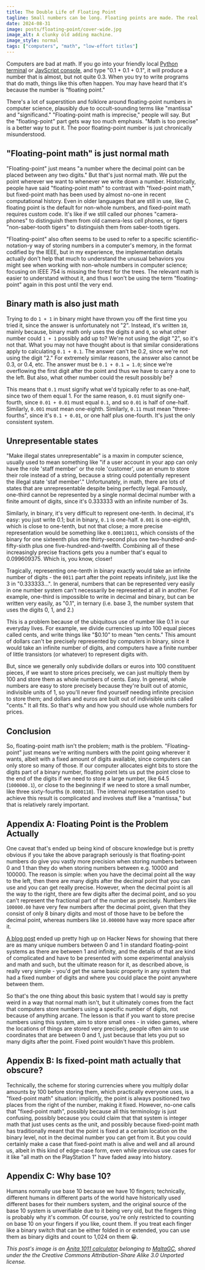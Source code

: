 ```yaml
---
title: The Double Life of Floating Point
tagline: Small numbers can be long. Floating points are made. The real reason you should use whole numbers for prices. The appendixes are the interesting points.
date: 2024-08-31
image: posts/floating-point/cover-wide.jpg
image_alt: A clunky old adding machine.
image_style: normal
tags: ["computers", "math", "low-effort titles"]
---
```


Computers are bad at math. If you go into your friendly local [Python terminal](https://www.pythonmorsels.com/repl/) or [JavScript console](https://jsconsole.com/), and type "0.1 + 0.1 + 0.1", it will produce a number that is almost, but not quite 0.3. When you try to write programs that do math, things like this often happen. You may have heard that it's because the number is "floating point."

There's a lot of superstition and folklore around floating-point numbers in computer science, plausibly due to occult-sounding terms like "mantissa" and "significand." "Floating-point math is imprecise," people will say. But the "floating-point" part gets way too much emphasis. "Math is too precise" is a better way to put it. The poor floating-point number is just chronically misunderstood.

<!-- more -->

## "Floating-point math" is just normal math

"Floating-point" just means "a number where the decimal point can be placed between any two digits." But that's just normal math. We put the point wherever we want to whenever we write down a number. Historically, people have said "floating-point math" to contrast with "fixed-point math," but fixed-point math has been used by almost no-one in recent computational history. Even in older languages that are still in use, like C, floating point is the default for non-whole numbers, and fixed-point math requires custom code. It's like if we still called our phones "camera-phones" to distinguish them from old camera-less cell phones, or tigers "non-saber-tooth tigers" to distinguish them from saber-tooth tigers.

"Floating-point" also often seems to be used to refer to a specific scientific-notation-y way of storing numbers in a computer's memory, in the format codified by the IEEE, but in my experience, the implementation details actually don't help that much to understand the unusual behaviors you might see when working with non-whole numbers in computer science; focusing on IEEE 754 is missing the forest for the trees. The relevant math is easier to understand without it, and thus I won't be using the term "floating-point" again in this post until the very end.

## Binary math is also just math

Trying to do `1 + 1` in binary might have thrown you off the first time you tried it, since the answer is unfortunately not "2". Instead, it's written `10`, mainly because, binary math only uses the digits `0` and `0`, so what other number could `1 + 1` possibly add up to? We're not using the digit "2", so it's not that. What you may not have thought about is that similar considerations apply to calculating `0.1 + 0.1`. The answer can't be 0.2, since we're not using the digit "2." For extremely similar reasons, the answer also cannot be 0.3, or 0.4, etc. The answer must be `0.1 + 0.1 = 1.0`; since we're overflowing the first digit after the point and thus we have to carry a one to the left. But also, what other number could the result possibly be?

This means that `0.1` must signify what we'd typically refer to as one-half, since two of them equal 1. For the same reason, `0.01` must signify one-fourth, since `0.01 + 0.01` must equal `0.1`, and so `0.01` is half of one-half. Similarly, `0.001` must mean one-eighth. Similarly, `0.11` must mean "three-fourths", since it's `0.1 + 0.01`, or one half plus one-fourth. It's just the only consistent system.

## Unrepresentable states

"Make illegal states unrepresentable" is a maxim in computer science, usually used to mean something like "if a user account in your app can only have the role 'staff member' or the role 'customer', use an enum to store their role instead of a string, because a string could potentially represent the illegal state 'staf member'." Unfortunately, in math, there are lots of states that are unrepresentable despite being perfectly legal. Famously, one-third cannot be represented by a single normal decimal number with a finite amount of digits, since it's 0.333333 with an infinite number of 3s.

Similarly, in binary, it's very difficult to represent one-tenth. In decimal, it's easy: you just write 0.1; but in binary, `0.1` is one-half. `0.001` is one-eighth, which is close to one-tenth, but not that close; a more precise representation would be something like `0.000110011`, which consists of the binary for one sixteenth plus one thirty-second plus one two-hundred-and-fifty-sixth plus one five-hundred-and-twelfth. Combining all of these increasingly precise fractions gets you a number that's equal to 0.099609375. Which is, you know, closer!

Tragically, representing one-tenth in binary exactly would take an infinite number of digits - the `0011` part after the point repeats infinitely, just like the 3 in "0.333333...". In general, numbers that can be represented very easily in one number system can't necessarily be represented at all in another. For example, one-third is impossible to write in decimal and binary, but can be written very easily, as "0.1", in ternary (i.e. base 3, the number system that uses the digits 0, 1, and 2.)

This is a problem because of the ubiquitous use of number like 0.1 in our everyday lives. For example, we divide currencies up into 100 equal pieces called cents, and write things like "$0.10" to mean "ten cents." This amount of dollars can't be precisely represented by computers in binary, since it would take an infinite number of digits, and computers have a finite number of little transistors (or whatever) to represent digits with.

But, since we generally only subdivide dollars or euros into 100 constituent pieces, if we want to store prices precisely, we can just multiply them by 100 and store them as whole numbers of cents. Easy. In general, whole numbers are easy to store precisely because they're built out of atomic, indivisible units of 1, so you'll never find yourself needing infinite precision to store them; and dollars and euros are built out of indivisible units called "cents." It all fits. So that's why and how you should use whole numbers for prices.

## Conclusion

So, floating-point math isn't the problem; math is the problem. "Floating-point" just means we're writing numbers with the point going wherever it wants, albeit with a fixed amount of digits available, since computers can only store so many of those. If our computer allocates eight bits to store the digits part of a binary number, floating point lets us put the point close to the end of the digits if we need to store a large number, like 64.5 (`1000000.1`), or close to the beginning if we need to store a small number, like three sixty-fourths (`0.0000110`). The internal representation used to achieve this result is complicated and involves stuff like a "mantissa," but that is relatively rarely important.

## Appendix A: Floating Point is the Problem Actually

One caveat that's ended up being kind of obscure knowledge but is pretty obvious if you take the above paragraph seriously is that floating-point numbers do give you vastly more precision when storing numbers between 0 and 1 than they do when storing numbers between e.g. 10000 and 100000. The reason is simple: when you have the decimal point all the way to the left, then there are many digits after the decimal point that you can use and you can get really precise. However, when the decimal point is all the way to the right, there are few digits after the decimal point, and so you can't represent the fractional part of the number as precisely. Numbers like `100000.00` have very few numbers after the decimal point, given that they consist of only 8 binary digits and most of those have to be before the decimal point, whereas numbers like `10.000000` have way more space after it.

[A blog post](https://chadnauseam.com/coding/random/floating-points-between-zero-and-one) ended up pretty high up on Hacker News for showing that there are as many unique numbers between 0 and 1 in standard floating-point systems as there are between 1 and infinity, and the details of that are kind of complicated and have to be presented with some experimental analysis and math and such, but the ultimate reason for it, as described above, is really very simple - you'd get the same basic property in any system that had a fixed number of digits and where you could place the point anywhere between them.

So that's the one thing about this basic system that I would say is pretty weird in a way that normal math isn't, but it ultimately comes from the fact that computers store numbers using a specific number of digits, not because of anything arcane. The lesson is that if you want to store precise numbers using this system, aim to store small ones - in video games, where the locations of things are stored very precisely, people often aim to use coordinates that are between 0 and 1, just because that lets you put so many digits after the point. Fixed point wouldn't have this problem.

## Appendix B: Is fixed-point math actually that obscure?

Technically, the scheme for storing currencies where you multiply dollar amounts by 100 before storing them, which practically everyone uses, is a "fixed-point math" situation: implicitly, the point is always positioned two places from the right of the number, making it fixed. However, no-one calls that "fixed-point math", possibly because all this terminology is just confusing, possibly because you could claim that that system is integer math that just uses cents as the unit, and possibly because fixed-point math has traditionally meant that the point is fixed at a certain location on the binary level, not in the decimal number you can get from it. But you could certainly make a case that fixed-point math is alive and well and all around us, albeit in this kind of edge-case form, even while previous use cases for it like "all math on the PlayStation 1" have faded away into history.

## Appendix C: Why base 10?

Humans normally use base 10 because we have 10 fingers; technically, different humans in different parts of the world have historically used different bases for their numbers system, and the original source of the base 10 system is unverifiable due to it being very old, but the fingers thing is probably why it's common. Of course, you're only restricted to counting on base 10 on your fingers if you like, count them. If you treat each finger like a binary switch that can be either folded in or extended, you can use them as binary digits and count to 1,024 on them 😀.

_This post's image is an [Anita 1011 calculator](https://commons.wikimedia.org/wiki/File:Anita1011-1.jpg) belonging to [MaltaGC](https://en.wikipedia.org/wiki/User:MaltaGC), shared under the the Creative Commons Attribution-Share Alike 3.0 Unported license._
